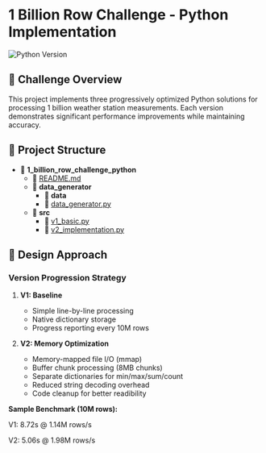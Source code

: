 # 1 Billion Row Challenge - Python Implementation

![Python Version](https://img.shields.io/badge/python-3.10%2B-blue)

## 🚀 Challenge Overview
This project implements three progressively optimized Python solutions for processing 1 billion weather station measurements. Each version demonstrates significant performance improvements while maintaining accuracy.

## 📂 Project Structure

- 📂 __1\_billion\_row\_challenge\_python__
   - 📄 [README.md](README.md)
   - 📂 __data\_generator__
     - 📂 __data__
     - 📄 [data\_generator.py](data_generator/data_generator.py)
   - 📂 __src__
     - 📄 [v1\_basic.py](src/v1_basic.py)
     - 📄 [v2\_implementation.py](src/v2_implementation.py)



## 🧠 Design Approach
### Version Progression Strategy
1. **V1: Baseline**  
   - Simple line-by-line processing
   - Native dictionary storage
   - Progress reporting every 10M rows

2. **V2: Memory Optimization**  
   - Memory-mapped file I/O (mmap)
   - Buffer chunk processing (8MB chunks)
   - Separate dictionaries for min/max/sum/count
   - Reduced string decoding overhead
   - Code cleanup for better readibility


**Sample Benchmark (10M rows):**


V1: 8.72s @ 1.14M rows/s

V2: 5.06s @ 1.98M rows/s